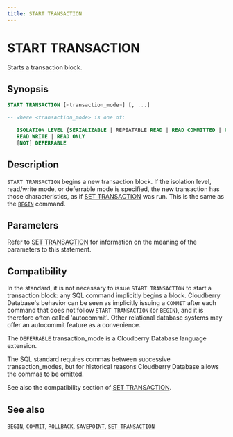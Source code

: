 ```yaml
---
title: START TRANSACTION
---
```


# START TRANSACTION

Starts a transaction block.

## Synopsis

```sql
START TRANSACTION [<transaction_mode>] [, ...]

-- where <transaction_mode> is one of:

   ISOLATION LEVEL {SERIALIZABLE | REPEATABLE READ | READ COMMITTED | READ UNCOMMITTED}
   READ WRITE | READ ONLY
   [NOT] DEFERRABLE
```

## Description

`START TRANSACTION` begins a new transaction block. If the isolation level, read/write mode, or deferrable mode is specified, the new transaction has those characteristics, as if [SET TRANSACTION](/docs/sql-stmts/set-transaction.md) was run. This is the same as the [`BEGIN`](/docs/sql-stmts/begin.md) command.

## Parameters

Refer to [SET TRANSACTION](/docs/sql-stmts/set-transaction.md) for information on the meaning of the parameters to this statement.


## Compatibility

In the standard, it is not necessary to issue `START TRANSACTION` to start a transaction block: any SQL command implicitly begins a block. Cloudberry Database's behavior can be seen as implicitly issuing a `COMMIT` after each command that does not follow `START TRANSACTION` (or `BEGIN`), and it is therefore often called 'autocommit'. Other relational database systems may offer an autocommit feature as a convenience.

The `DEFERRABLE` transaction_mode is a Cloudberry Database language extension.

The SQL standard requires commas between successive transaction_modes, but for historical reasons Cloudberry Database allows the commas to be omitted.

See also the compatibility section of [SET TRANSACTION](/docs/sql-stmts/set-transaction.md).

## See also

[`BEGIN`](/docs/sql-stmts/begin.md), [`COMMIT`](/docs/sql-stmts/commit.md), [`ROLLBACK`](/docs/sql-stmts/rollback.md), [`SAVEPOINT`](/docs/sql-stmts/savepoint.md), [`SET TRANSACTION`](/docs/sql-stmts/set-transaction.md)
